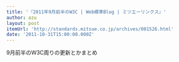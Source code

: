 ```yaml
---
title: '『2011年9月前半のW3C | Web標準Blog | ミツエーリンクス』'
author: azu
layout: post
itemUrl: 'http://standards.mitsue.co.jp/archives/001526.html'
date: '2011-10-31T15:00:00.000Z'
---
```

9月前半のW3C周りの更新とかまとめ
